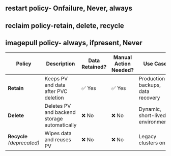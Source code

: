 restart policy- Onfailure, Never, always
----------------------
reclaim policy-retain, delete, recycle
--------------------
imagepull policy- always, ifpresent, Never
----------------


| Policy                     | Description                                  | Data Retained? | Manual Action Needed? | Use Case                          |
| -------------------------- | -------------------------------------------- | -------------- | --------------------- | --------------------------------- |
| **Retain**                 | Keeps PV and data after PVC deletion         | ✅ Yes          | ✅ Yes                 | Production backups, data recovery |
| **Delete**                 | Deletes PV and backend storage automatically | ❌ No           | ❌ No                  | Dynamic, short-lived environments |
| **Recycle** *(deprecated)* | Wipes data and reuses PV                     | ❌ No           | ❌ No                  | Legacy clusters only              |


